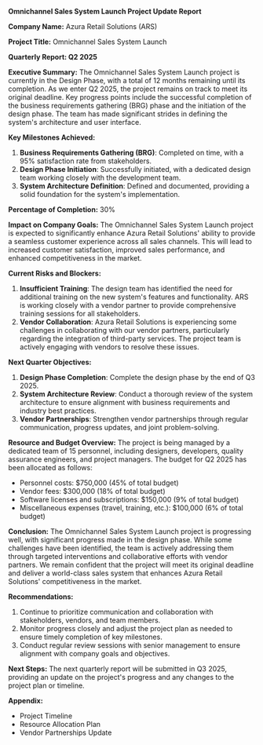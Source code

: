 **Omnichannel Sales System Launch Project Update Report**

**Company Name:** Azura Retail Solutions (ARS)

**Project Title:** Omnichannel Sales System Launch

**Quarterly Report: Q2 2025**

**Executive Summary:**
The Omnichannel Sales System Launch project is currently in the Design Phase, with a total of 12 months remaining until its completion. As we enter Q2 2025, the project remains on track to meet its original deadline. Key progress points include the successful completion of the business requirements gathering (BRG) phase and the initiation of the design phase. The team has made significant strides in defining the system's architecture and user interface.

**Key Milestones Achieved:**

1. **Business Requirements Gathering (BRG)**: Completed on time, with a 95% satisfaction rate from stakeholders.
2. **Design Phase Initiation**: Successfully initiated, with a dedicated design team working closely with the development team.
3. **System Architecture Definition**: Defined and documented, providing a solid foundation for the system's implementation.

**Percentage of Completion:** 30%

**Impact on Company Goals:**
The Omnichannel Sales System Launch project is expected to significantly enhance Azura Retail Solutions' ability to provide a seamless customer experience across all sales channels. This will lead to increased customer satisfaction, improved sales performance, and enhanced competitiveness in the market.

**Current Risks and Blockers:**

1. **Insufficient Training**: The design team has identified the need for additional training on the new system's features and functionality. ARS is working closely with a vendor partner to provide comprehensive training sessions for all stakeholders.
2. **Vendor Collaboration**: Azura Retail Solutions is experiencing some challenges in collaborating with our vendor partners, particularly regarding the integration of third-party services. The project team is actively engaging with vendors to resolve these issues.

**Next Quarter Objectives:**

1. **Design Phase Completion**: Complete the design phase by the end of Q3 2025.
2. **System Architecture Review**: Conduct a thorough review of the system architecture to ensure alignment with business requirements and industry best practices.
3. **Vendor Partnerships**: Strengthen vendor partnerships through regular communication, progress updates, and joint problem-solving.

**Resource and Budget Overview:**
The project is being managed by a dedicated team of 15 personnel, including designers, developers, quality assurance engineers, and project managers. The budget for Q2 2025 has been allocated as follows:

* Personnel costs: $750,000 (45% of total budget)
* Vendor fees: $300,000 (18% of total budget)
* Software licenses and subscriptions: $150,000 (9% of total budget)
* Miscellaneous expenses (travel, training, etc.): $100,000 (6% of total budget)

**Conclusion:**
The Omnichannel Sales System Launch project is progressing well, with significant progress made in the design phase. While some challenges have been identified, the team is actively addressing them through targeted interventions and collaborative efforts with vendor partners. We remain confident that the project will meet its original deadline and deliver a world-class sales system that enhances Azura Retail Solutions' competitiveness in the market.

**Recommendations:**

1. Continue to prioritize communication and collaboration with stakeholders, vendors, and team members.
2. Monitor progress closely and adjust the project plan as needed to ensure timely completion of key milestones.
3. Conduct regular review sessions with senior management to ensure alignment with company goals and objectives.

**Next Steps:**
The next quarterly report will be submitted in Q3 2025, providing an update on the project's progress and any changes to the project plan or timeline.

**Appendix:**

* Project Timeline
* Resource Allocation Plan
* Vendor Partnerships Update